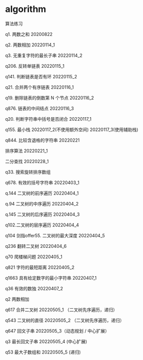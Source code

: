 # algorithm

算法练习

q1. 两数之和 20200822

q2. 两数相加 20220114_1

q3. 无重复字符的最长子串 20220114_2

q206. 反转单链表 20220115_1

q141. 判断链表是否有环 20220115_2

q21. 合并两个有序链表 20220116_1

q19. 删除链表的倒数第 N 个节点 20220116_2

q876. 链表的中间结点 20220116_3

q20. 判断字符串中括号是否闭合 20220117_1

q155. 最小栈 20220117_2(不使用额外空间) 20220117_3(使用辅助栈)

q844. 比较含退格的字符串 20220221

排序算法 20220221_1

二分查找 20220228_1

q33. 搜索旋转排序数组

q678. 有效的括号字符串 20220403_1

q.144 二叉树的前序遍历 20220404_1

q.94 二叉树的中序遍历 20220404_2

q.145 二叉树的后序遍历 20220404_3

q102.二叉树的层序遍历 20220404_4

q104 剑指offer55. 二叉树的最大深度 20220404_5

q236 翻转二叉树 20220404_6

q70 爬楼梯问题 20220405_1

q821 字符的最短距离 20220405_2

q1663 具有给定数字的最小字符串 20220407_1

q36 有效的数独 20220407_2

q2 两数相加

q617 合并二叉树 20220505_1 （二叉树先序遍历，递归）

q543 二叉树的直径 20220505_2  （二叉树先序遍历，递归）

q647 回文子串 20220505_3（动态规划 / 中心扩展）

q3 最长回文子串 20220505_4 (中心扩展)

q53 最大子数组和 20220505_5 (递归)
